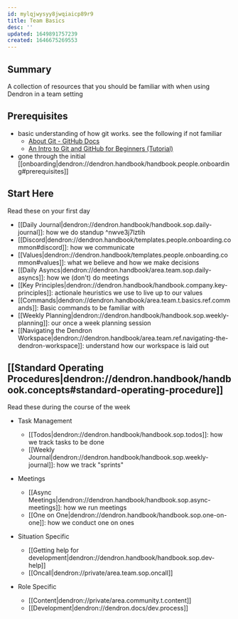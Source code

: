 ```yaml
---
id: mylqjwysyy8jwqiaicp89r9
title: Team Basics
desc: ''
updated: 1649891757239
created: 1646675269553
---
```


## Summary

A collection of resources that you should be familiar with when using Dendron in a team setting

## Prerequisites
- basic understanding of how git works. see the following if not familiar
    - [About Git - GitHub Docs](https://docs.github.com/en/get-started/using-git/about-git)
    - [An Intro to Git and GitHub for Beginners (Tutorial)](https://product.hubspot.com/blog/git-and-github-tutorial-for-beginners)
- gone through the initial [[onboarding|dendron://dendron.handbook/handbook.people.onboarding#prerequisites]]

## Start Here
Read these on your first day

- [[Daily Journal|dendron://dendron.handbook/handbook.sop.daily-journal]]: how we do standup ^nwve3j7lztih
- [[Discord|dendron://dendron.handbook/templates.people.onboarding.common#discord]]: how we communicate
- [[Values|dendron://dendron.handbook/templates.people.onboarding.common#values]]: what we believe and how we make decisions
- [[Daily Asyncs|dendron://dendron.handbook/area.team.sop.daily-asyncs]]: how we (don't) do meetings
- [[Key Principles|dendron://dendron.handbook/handbook.company.key-principles]]: actionale heuristics we use to live up to our values
- [[Commands|dendron://dendron.handbook/area.team.t.basics.ref.commands]]: Basic commands to be familiar with
- [[Weekly Planning|dendron://dendron.handbook/handbook.sop.weekly-planning]]: our once a week planning session
- [[Navigating the Dendron Workspace|dendron://dendron.handbook/area.team.ref.navigating-the-dendron-workspace]]: understand how our workspace is laid out

## [[Standard Operating Procedures|dendron://dendron.handbook/handbook.concepts#standard-operating-procedure]]

Read these during the course of the week

- Task Management
    - [[Todos|dendron://dendron.handbook/handbook.sop.todos]]: how we track tasks to be done
    - [[Weekly Journal|dendron://dendron.handbook/handbook.sop.weekly-journal]]: how we track "sprints"

- Meetings
    - [[Async Meetings|dendron://dendron.handbook/handbook.sop.async-meetings]]: how we run meetings
    - [[One on One|dendron://dendron.handbook/handbook.sop.one-on-one]]: how we conduct one on ones

- Situation Specific
    - [[Getting help for development|dendron://dendron.handbook/handbook.sop.dev-help]]
    - [[Oncall|dendron://private/area.team.sop.oncall]]

- Role Specific
    - [[Content|dendron://private/area.community.t.content]]
    - [[Development|dendron://dendron.docs/dev.process]]

